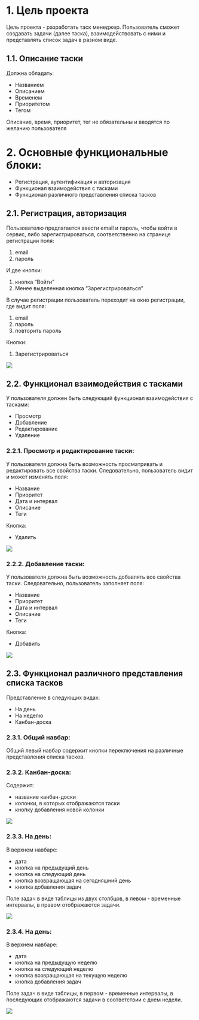 # 1. Цель проекта

Цель проекта - разработать таск менеджер. Пользователь сможет создавать задачи (далее таска), взаимодействовать с ними и представлять список задач в разном виде.

## 1.1. Описание таски

Должна обладать:

- Названием
- Описанием
- Временем
- Приоритетом
- Тегом

Описание, время, приоритет, тег не обязательны и вводятся по желанию пользователя

# 2. Основные функциональные блоки:

- Регистрация, аутентификация и авторизация
- Функционал взаимодействия с тасками
- Функционал различного представления списка тасков

## 2.1. Регистрация, авторизация

Пользователю предлагается ввести email и пароль, чтобы войти в сервис, либо зарегистрироваться, соответственно на странице регистрации поля:

1. email
2. пароль

И две кнопки:

1. кнопка “Войти”
2. Менее выделенная кнопка “Зарегистрироваться”

В случае регистрации пользователь переходит на окно регистрации, где видит поля:

1. email
2. пароль
3. повторить пароль

Кнопки:

1. Зарегистрироваться

![](technical-requirements.images/authorization-registration.png)

## 2.2. Функционал взаимодействия с тасками

У пользователя должен быть следующий функционал взаимодействия с тасками:

- Просмотр
- Добавление
- Редактирование
- Удаление

### 2.2.1. Просмотр и редактирование таски:

У пользователя должна быть возможность просматривать и редактировать все свойства таски. Следовательно, пользователь видит и может изменять поля:

- Название
- Приоритет
- Дата и интервал
- Описание
- Теги

Кнопка:

- Удалить

![](technical-requirements.images/task-view-edit.png)

### 2.2.2. Добавление таски:

У пользователя должна быть возможность добавлять все свойства таски. Следовательно, пользователь заполняет поля:

- Название
- Приоритет
- Дата и интервал
- Описание
- Теги

Кнопка:

- Добавить

![](technical-requirements.images/task-add.png)

## 2.3. Функционал различного представления списка тасков

Представление в следующих видах:

- На день
- На неделю
- Канбан-доска

### 2.3.1. Общий навбар:

Общий левый навбар содержит кнопки переключения на различные представления списка тасков.

### 2.3.2. Канбан-доска:

Содержит:

- название канбан-доски
- колонки, в которых отображаются таски
- кнопку добавления новой колонки

![](technical-requirements.images/kanban-view.png)

### 2.3.3. На день:

В верхнем навбаре:

- дата
- кнопка на предыдущий день
- кнопка на следующий день
- кнопка возвращающая на сегодняшний день
- кнопка добавления задач

Поле задач в виде таблицы из двух столбцов, в левом - временные интервалы, в правом отображаются задачи.

![](technical-requirements.images/day-view.png)

### 2.3.4. На день:

В верхнем навбаре:

- дата
- кнопка на предыдущую неделю
- кнопка на следующий неделю
- кнопка возвращающая на текущую неделю
- кнопка добавления задач

Поле задач в виде таблицы, в первом - временные интервалы, в последующих отображаются задачи в соответствии с днем недели.

![](technical-requirements.images/week-view.png)
